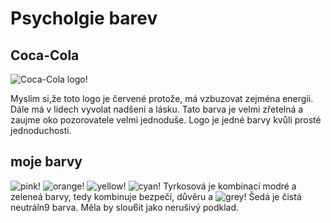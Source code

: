 # Psycholgie barev
## Coca-Cola

![Coca-Cola logo!](https://external-content.duckduckgo.com/iu/?u=https%3A%2F%2Flogo-marque.com%2Fwp-content%2Fuploads%2F2020%2F08%2FCoca-Cola-Logo.png&f=1&nofb=1&ipt=a3698f51d5334f31679e3c072cde7f04e09f165c0b6482b37df131026237491f&ipo=images)

Myslím si,že toto  logo je červené protože, má vzbuzovat zejména energii. Dále má v lidech vyvolat nadšení a lásku. Tato barva je velmi zřetelná a zaujme oko pozorovatele velmi jednoduše. Logo je jedné barvy kvůli prosté jednoduchosti.

## moje barvy

![pink!](https://placehold.co/240x160/EF3D59/FFF)
![orange!](https://placehold.co/240x160/E17A47/FFF)
![yellow!](https://placehold.co/240x160/EFC958/FFF)
![cyan!](https://placehold.co/240x160/4AB19D/FFF)
Tyrkosová je kombinací modré a zeleneá barvy, tedy kombinuje bezpečí, důvěru a 
![grey!](https://placehold.co/240x160/344E5C/FFF)
Šedá je čistá neutráln9 barva. Měla by slou6it jako nerušivý podklad.

